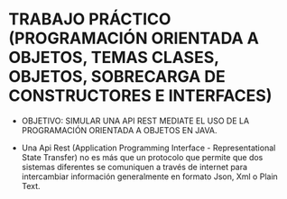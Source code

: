# TRABAJO PRÁCTICO (PROGRAMACIÓN ORIENTADA A OBJETOS, TEMAS CLASES, OBJETOS, SOBRECARGA DE CONSTRUCTORES E INTERFACES)

- OBJETIVO: SIMULAR UNA API REST MEDIATE EL USO DE LA PROGRAMACIÓN ORIENTADA A OBJETOS EN JAVA.

- Una Api Rest (Application Programming Interface - Representational State Transfer) no es
más que un protocolo que permite que dos sistemas diferentes se comuniquen a través de internet
para intercambiar información generalmente en formato Json, Xml o Plain Text.
